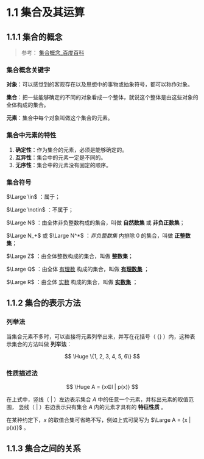# 1.1 集合及其运算

## 1.1.1 集合的概念

> 参考： [集合概念_百度百科](https://baike.baidu.com/item/%E9%9B%86%E5%90%88%E6%A6%82%E5%BF%B5/6341172)

### 集合概念关键字

**对象**：可以感觉到的客观存在以及思想中的事物或抽象符号，都可以称作对象。

**集合**：把一些能够确定的不同的对象看成一个整体，就说这个整体是由这些对象的全体构成的集合。

**元素**：集合中每个对象叫做这个集合的元素。

### 集合中元素的特性

1. **确定性**：作为集合的元素，必须是能够确定的。
2. **互异性**：集合中的元素一定是不同的。
3. **无序性**：集合中的元素没有固定的顺序。

### 集合符号

$\Large \in$ ：属于；

$\Large \notin$ ：不属于；

$\Large N$ ：由全体非负整数构成的集合，叫做 **自然数集** 或 **非负正数集**；

$\Large N_+$ 或 $\Large N^*$ ：*非负整数集* 内排除 0 的集合，叫做 **正整数集**；

$\Large Z$ ：由全体整数构成的集合，叫做 **整数集**；

$\Large Q$ ：由全体 [有理数](https://baike.baidu.com/item/%E6%9C%89%E7%90%86%E6%95%B0/105546) 构成的集合，叫做
[**有理数集**](https://baike.baidu.com/item/%E6%9C%89%E7%90%86%E6%95%B0%E9%9B%86) ；

$\Large R$ ：由全体 [实数](https://baike.baidu.com/item/%E5%AE%9E%E6%95%B0/296419) 构成的集合，叫做
[**实数集**](https://baike.baidu.com/item/%E5%AE%9E%E6%95%B0%E9%9B%86) ；

## 1.1.2 集合的表示方法

### 列举法

当集合元素不多时，可以直接将元素列举出来，并写在花括号（ $\{\}$ ）内，这种表示集合的方法叫做 **列举法**：

$$
\Huge
\{1, 2, 3, 4, 5, 6\}
$$

### 性质描述法

$$
\Huge
A = {x∈I | p(x)}
$$

在上式中，竖线（ $|$ ）左边表示集合 $A$ 中的任意一个元素，并标出元素的取值范围，
竖线（ $|$ ）右边表示只有集合 $A$ 内的元素才具有的 **特征性质** 。

在某种约定下，$x$ 的取值合集可省略不写，例如上式可简写为 $\Large A = {x | p(x)}$ 。

## 1.1.3 集合之间的关系

